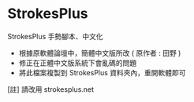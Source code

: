# StrokesPlus
StrokesPlus 手勢腳本、中文化


- 根據原軟體論壇中，簡體中文版所改 ( 原作者 : 田野 )
- 修正在正體中文版系統下會亂碼的問題
- 將此檔案複製到 StrokesPlus 資料夾內，重開軟體即可




[註] 請改用 strokesplus.net
